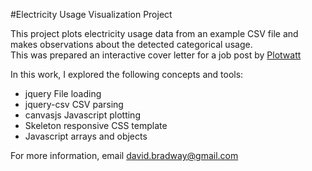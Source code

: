 #Electricity Usage Visualization Project

This project plots electricity usage data from an example CSV file and makes observations about the detected categorical usage.  
This was prepared an interactive cover letter for a job post by [Plotwatt](https://plotwatt.com)

In this work, I explored the following concepts and tools:  
- jquery File loading
- jquery-csv CSV parsing
- canvasjs Javascript plotting
- Skeleton responsive CSS template
- Javascript arrays and objects

For more information, email <david.bradway@gmail.com>
